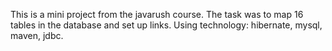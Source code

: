 This is a mini project from the javarush course. The task was to map 16 tables in the database and set up links. Using technology: hibernate, mysql, maven, jdbc.
